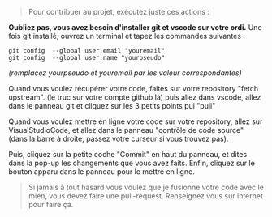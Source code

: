 > Pour contribuer au projet, exécutez juste ces actions :

**Oubliez pas, vous avez besoin d'installer git et vscode sur votre ordi.**
Une fois git installé, ouvrez un terminal et tapez les commandes suivantes :
```
git config  --global user.email "youremail"
git config  --global user.name "yourpseudo"
```
*(remplacez yourpseudo et youremail par les valeur correspondantes)*

Quand vous voulez récupérer votre code, faites sur votre repository "fetch upstream". (le truc sur votre compte github là) puis allez dans vscode, allez dans le panneau git et cliquez sur les 3 petits points pui "pull"

Quand vous voulez mettre en ligne votre code sur votre repository, allez sur VisualStudioCode, et allez dans le panneau "contrôle de code source" (dans la barre à droite, passez votre curseur si vous trouvez pas).

Puis, cliquez sur la petite coche "Commit" en haut du panneau, et dites dans la pop-up les changements que vous avez faits.
Enfin, cliquez sur le bouton apparu dans le panneau pour le mettre en ligne.

> Si jamais à tout hasard vous voulez que je fusionne votre code avec le mien, vous devez faire une pull-request. Renseignez vous sur internet pour faire ça.